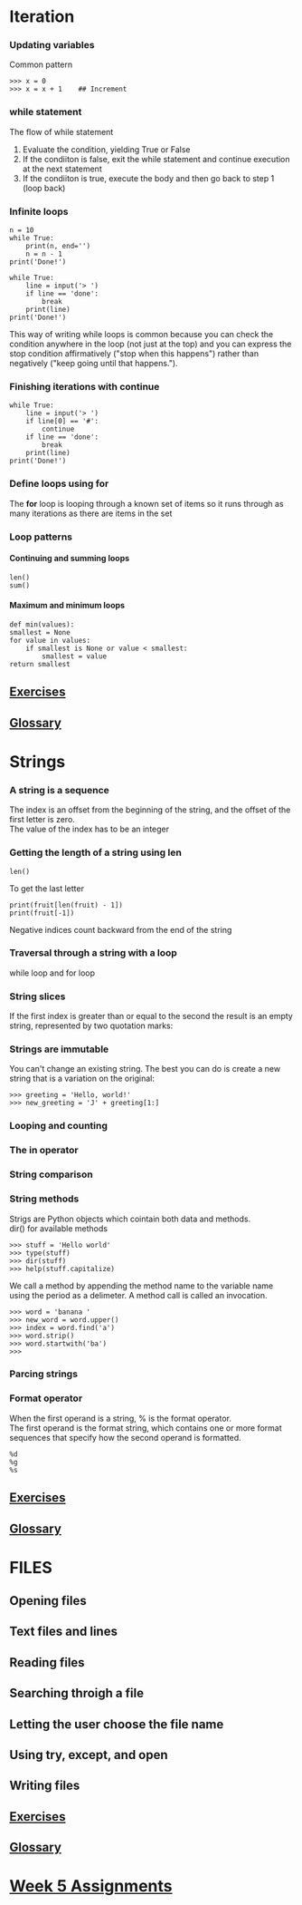 # Iteration

### Updating variables
Common pattern

    >>> x = 0
    >>> x = x + 1    ## Increment

### while statement
The flow of while statement

1. Evaluate the condition, yielding True or False
2. If the condiiton is false, exit the while statement and continue execution at the next statement
3. If the condiiton is true, execute the body and then go back to step 1 (loop back)

### Infinite loops

    n = 10
    while True:
        print(n, end='')
        n = n - 1
    print('Done!')

    while True:
        line = input('> ')
        if line == 'done':
            break
        print(line)
    print('Done!')

This way of writing while loops is common because you can check the condition anywhere in the loop (not just at the top) and you can express the stop condition affirmatively ("stop when this happens") rather than negatively ("keep going until that happens.").

### Finishing iterations with continue

    while True:
        line = input('> ')
        if line[0] == '#':
            continue
        if line == 'done':
            break
        print(line)
    print('Done!')

### Define loops using for

The <b>for</b> loop is looping through a known set of items so it runs through as many iterations as there are items in the set

### Loop patterns

#### Continuing and summing loops
    len()
    sum()

#### Maximum and minimum loops

    def min(values):
    smallest = None
    for value in values:
        if smallest is None or value < smallest:
            smallest = value
    return smallest


## [Exercises](./exercises_loop.md)

## [Glossary](./glossary_loop.md)

# Strings

### A string is a sequence
The index is an offset from the beginning of the string, and the offset of the first letter is zero.<br>
The value of the index has to be an integer
    
### Getting the length of a string using len
    len()

To get the last letter

    print(fruit[len(fruit) - 1])
    print(fruit[-1])

Negative indices count backward from the end of the string

### Traversal through a string with a loop
while loop and for loop

### String slices
If the first index is greater than or equal to the second the result is an empty string, represented by two quotation marks:

### Strings are immutable
You can't change an existing string. The best you can do is create a new string that is a variation on the original:

    >>> greeting = 'Hello, world!'
    >>> new_greeting = 'J' + greeting[1:]

### Looping and counting

### The in operator

### String comparison

### String methods
Strigs are Python objects which cointain both data and methods.<br>
dir() for available methods<br>

    >>> stuff = 'Hello world'
    >>> type(stuff)
    >>> dir(stuff)
    >>> help(stuff.capitalize)

We call a method by appending the method name to the variable name using the period as a delimeter. A method call is called an invocation.

    >>> word = 'banana '
    >>> new_word = word.upper()
    >>> index = word.find('a')
    >>> word.strip()
    >>> word.startwith('ba')
    >>> 

### Parcing strings

### Format operator
When the first operand is a string, % is the format operator.<br>
The first operand is the format string, which contains one or more format sequences that specify how the second operand is formatted.<br>

    %d
    %g
    %s


## [Exercises](./exercises_string.md)

## [Glossary](./glossary_string.md)

# FILES

## Opening files

## Text files and lines

## Reading files

## Searching throigh a file

## Letting the user choose the file name

## Using try, except, and open

## Writing files

## [Exercises](./exercises_file.md)

## [Glossary](./glossary_file.md)

# [Week 5 Assignments](assignment.md)